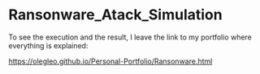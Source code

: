 # Ransonware_Atack_Simulation


To see the execution and the result, I leave the link to my portfolio where everything is explained:

https://olegleo.github.io/Personal-Portfolio/Ransonware.html

